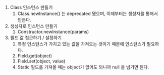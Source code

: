 1. Class 인스턴스 만들기
   1. Class.newInstance() 는 deprecated 됐으며, 이제부터는
   생성자를 통해서 만든다.
2. 생성자로 인스턴스 만들기
   1. Constructor.newInstance(params)
3. 필드 값 접근하기 / 설정하기
   1. 특정 인스턴스가 가지고 있는 값을 가져오는 것이기 때문에 인스턴스가 필요하다.
   2. Field.get(object)
   3. Field.set(object, value)
   4. Static 필드를 가져올 때는 object가 없어도 되니까 null 을 넘기면 된다.